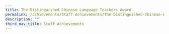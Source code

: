 ```yaml
---
title: The Distinguished Chinese Language Teachers Award
permalink: /achievements/Staff-Achievements/The-Distinguished-Chinese-Language-Teachers-Award/
description: ""
third_nav_title: Staff Achievements
---
```

